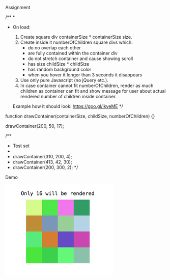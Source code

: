 Assignment

/**
*
* On load:
    1. Create square div containerSize * containerSize size.
    2. Create inside it numberOfChildren square divs which:
        - do no overlap each other
        - are fully contained within the container div
        - do not stretch container and cause showing scroll
        - has size childSize * childSize
        - has random background color
        - when you hover it longer than 3 seconds it disappears
    3. Use only pure Javascript (no jQuery etc.).
    4. In case container cannot fit numberOfChildren,
    		render as much children as container can fit and show message
        for user about actual rendered number of children inside container.



	Example how it should look: https://goo.gl/ikveME
*/

function drawContainer(containerSize, childSize, numberOfChildren) {}

drawContainer(200, 50, 17);

/**
 * Test set
 *
 * drawContainer(310, 200, 4);
 * drawContainer(413, 42, 30);
 * drawContainer(200, 300, 2);
 */

Demo

![alt tag](https://raw.githubusercontent.com/mtalal16/js-generate-random-color-box/master/demo.png)

